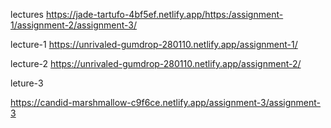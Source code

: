 lectures
https://jade-tartufo-4bf5ef.netlify.app/https:/assignment-1/assignment-2/assignment-3/


lecture-1
https://unrivaled-gumdrop-280110.netlify.app/assignment-1/

lecture-2
https://unrivaled-gumdrop-280110.netlify.app/assignment-2/

leture-3

https://candid-marshmallow-c9f6ce.netlify.app/assignment-3/assignment-3



